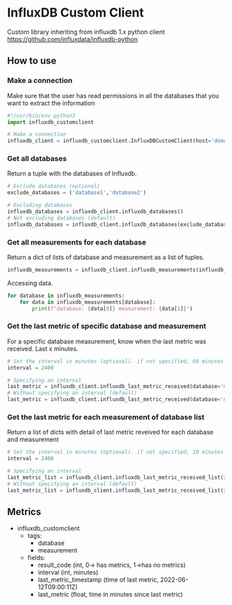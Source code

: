 # InfluxDB Custom Client
Custom library inheriting from influxdb 1.x python client https://github.com/influxdata/influxdb-python

## How to use

### Make a connection

Make sure that the user has read permissions in all the databases that you want to extract the information

```python
#!/usr/bin/env python3
import influxdb_customclient

# Make a connection
influxdb_client = influxdb_customclient.InfluxDBCustomClient(host='domain/ip_address', port=8086, username='my_username', password='my_password', ssl=False, verify_ssl=False)
```

### Get all databases
Return a tuple with the databases of Influxdb.

```python
# Exclude databases (optional)
exclude_databases = ('database1','database2')

# Excluding databases 
influxdb_databases = influxdb_client.influxdb_databases()
# Not excluding databases (default)
influxdb_databases = influxdb_client.influxdb_databases(exclude_databases=exclude_databases)
```

### Get all measurements for each database
Return a dict of lists of database and measurement as a list of tuples.

```python
influxdb_measurements = influxdb_client.influxdb_measurements(influxdb_databases=influxdb_databases)
```

Accessing data.

```python
for database in influxdb_measurements:
    for data in influxdb_measurements[database]:
        print(f"database: {data[0]} measurement: {data[1]}")
```

### Get the last metric of specific database and measurement
For a specific database measurement, know when the last metric was received. Last x minutes.

```python
# Set the interval in minutes (optional). if not specified, 60 minutes by default
interval = 2400

# Specifying an interval
last_metric = influxdb_client.influxdb_last_metric_received(database='my_database', measurement='my_measurement', interval=interval)
# Without specifying an interval (default)
last_metric = influxdb_client.influxdb_last_metric_received(database='my_database', measurement='my_measurement')
```

### Get the last metric for each measurement  of database list
Return a list of dicts with detail of last metric reveived for each database and measurement

```python
# Set the interval in minutes (optional). if not specified, 10 minutes by default
interval = 2400

# Specifying an interval
last_metric_list = influxdb_client.influxdb_last_metric_received_list(influxdb_measurements=influxdb_measurements, interval=interval)
# Without specifying an interval (default)
last_metric_list = influxdb_client.influxdb_last_metric_received_list(influxdb_measurements=influxdb_measurements)
```

## Metrics

- influxdb_customclient
	- tags:
		- database
		- measurement
	- fields:
		- result_code (int, 0-> has metrics, 1->has no metrics)
		- interval (int, minutes)
		- last_metric_timestamp (time of last metric, 2022-06-12T09:00:11Z)
		- last_metric (float, time in minutes since last metric)
